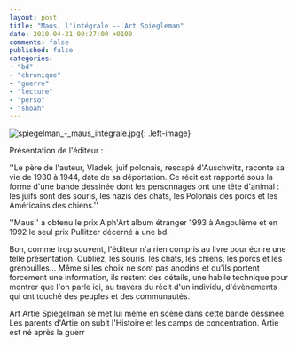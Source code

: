 ```yaml
---
layout: post
title: "Maus, l'intégrale -- Art Spiegleman"
date: 2010-04-21 00:27:00 +0100
comments: false
published: false
categories: 
- "bd"
- "chronique"
- "guerre"
- "lecture"
- "perso"
- "shoah"
---
```

![spiegelman_-_maus_integrale.jpg](https://blog.crafting-labs.fr/images/couverture/.spiegelman_-_maus_integrale_s.jpg){: .left-image}

Présentation de l'éditeur : 

''Le père de l'auteur, Vladek, juif polonais, rescapé d'Auschwitz, raconte sa vie de 1930 à 1944, date de sa déportation. Ce récit est rapporté sous la forme d'une bande dessinée dont les personnages ont une tête d'animal : les juifs sont des souris, les nazis des chats, les Polonais des porcs et les Américains des chiens.''




''Maus'' a obtenu le prix Alph'Art album étranger 1993 à Angoulème et en 1992 le seul prix Pullitzer décerné à une bd.
<!-- more -->
Bon, comme trop souvent, l'éditeur n'a rien compris au livre pour écrire une telle présentation. Oubliez, les souris, les chats, les chiens, les porcs et les grenouilles...  Même si les choix ne sont pas anodins et qu'ils portent forcement une information, ils restent des détails, une habile technique pour montrer que l'on parle ici, au travers du récit d'un individu, d'évènements qui ont touché des peuples et des communautés.

Art Artie Spiegelman se met lui même en scène dans cette bande dessinée. Les parents d'Artie on subit l'Histoire et les camps de concentration. Artie est né après la guerr


